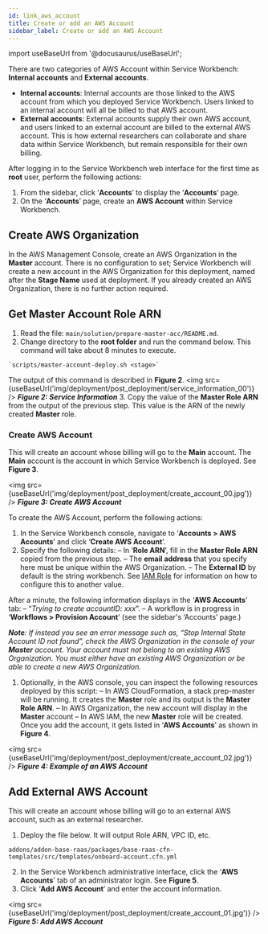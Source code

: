 ```yaml
---
id: link_aws_account
title: Create or add an AWS Account
sidebar_label: Create or add an AWS Account
---
```


import useBaseUrl from '@docusaurus/useBaseUrl';

There are two categories of AWS Account within Service Workbench: **Internal accounts** and **External accounts**. 
* **Internal accounts**: Internal accounts are those linked to the AWS account from which you deployed Service Workbench. Users linked to an internal account will all be billed to that AWS account. 
* **External accounts**: External accounts supply their own AWS account, and users linked to an external account are billed to the external AWS account. This is how external researchers can collaborate and share data within Service Workbench, but remain responsible for their own billing.

After logging in to the Service Workbench web interface for the first time as **root** user, perform the following actions: 
1.	From the sidebar, click ‘**Accounts**’ to display the ‘**Accounts**’ page. 
2.	On the ‘**Accounts**’ page, create an **AWS Account** within Service Workbench.

## Create AWS Organization
In the AWS Management Console, create an AWS Organization in the **Master** account. There is no configuration to set; Service Workbench will create a new account in the AWS Organization for this deployment, named after the **Stage Name** used at deployment. If you already created an AWS Organization, there is no further action required.

## Get Master Account Role ARN
1.	Read the file:  `main/solution/prepare-master-acc/README.md`.
2.	Change directory to the **root folder** and run the command below. This command will take about 8 minutes to execute. 
```
`scripts/master-account-deploy.sh <stage>` 
```
The output of this command is described in **Figure 2**.
<img src={useBaseUrl('img/deployment/post_deployment/service_information_00')} />
**_Figure 2: Service Information_**
3.	Copy the value of the **Master Role ARN** from the output of the previous step. This value is the ARN of the newly created **Master** role.

### Create AWS Account

This will create an account whose billing will go to the **Main** account. The **Main** account is the account in which Service Workbench is deployed. See **Figure 3**.

<img src={useBaseUrl('img/deployment/post_deployment/create_account_00.jpg')} />
**_Figure 3: Create AWS Account_**

To create the AWS Account, perform the following actions: 
1.	In the Service Workbench console, navigate to ‘**Accounts > AWS Accounts**’ and click ‘**Create AWS Account**’. 
2.	Specify the following details:
–	In ‘**Role ARN**’, fill in the **Master Role ARN** copied from the previous step. 
–	The **email address** that you specify here must be unique within the AWS Organization.
–	The **External ID** by default is the string workbench. See [IAM Role](/deployment/reference/iam_role) for information on how to configure this to another value.

After a minute, the following information displays in the ‘**AWS Accounts**’ tab:
–	“_Trying to create accountID: xxx_”. 
–	A workflow is in progress in ‘**Workflows > Provision Account**’ (see the sidebar's ‘Accounts’ page.)

_**Note**: If instead you see an error message such as, “Stop Internal State Account ID not found”, check the AWS Organization in the console of your **Master** account. Your account must not belong to an existing AWS Organization. You must either have an existing AWS Organization or be able to create a new AWS Organization._
1.	Optionally, in the AWS console, you can inspect the following resources deployed by this script: 
–	In AWS CloudFormation, a stack prep-master will be running. It creates the **Master** role and its output is the **Master Role ARN**.
–	In AWS Organization, the new account will display in the **Master** account
–	In AWS IAM, the new **Master** role will be created.
Once you add the account, it gets listed in ‘**AWS Accounts**’ as shown in **Figure 4**.

<img src={useBaseUrl('img/deployment/post_deployment/create_account_02.jpg')} />
**_Figure 4: Example of an AWS Account_**

## Add External AWS Account

This will create an account whose billing will go to an external AWS account, such as an external researcher.
1.	Deploy the file below. It will output Role ARN, VPC ID, etc.
```
addons/addon-base-raas/packages/base-raas-cfn-templates/src/templates/onboard-account.cfn.yml
```
2.	In the Service Workbench administrative interface, click the ‘**AWS Accounts**’ tab of an administrator login. See **Figure 5**. 
3.	Click ‘**Add AWS Account**’ and enter the account information.

<img src={useBaseUrl('img/deployment/post_deployment/create_account_01.jpg')} />
**_Figure 5: Add AWS Account_**
